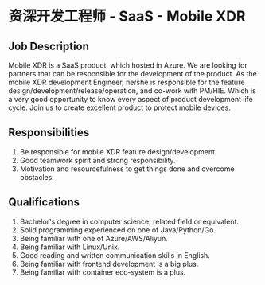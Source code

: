 # 资深开发工程师 - SaaS - Mobile XDR


## Job Description

Mobile XDR is a SaaS product, which hosted in Azure. We are looking for partners that can be responsible for the development of the product. As the mobile XDR development Engineer, he/she is responsible for the feature design/development/release/operation, and co-work with PM/HIE. Which is a very good opportunity to know every aspect of product development life cycle. Join us to create excellent product to protect mobile devices.


## Responsibilities

1. Be responsible for mobile XDR feature design/development.
2. Good teamwork spirit and strong responsibility.
3. Motivation and resourcefulness to get things done and overcome obstacles.


## Qualifications

1. Bachelor's degree in computer science, related field or equivalent.
2. Solid programming experienced on one of Java/Python/Go.
3. Being familiar with one of Azure/AWS/Aliyun.
4. Being familiar with Linux/Unix.
5. Good reading and written communication skills in English.
6. Being familiar with frontend development is a big plus.
7. Being familiar with container eco-system is a plus.